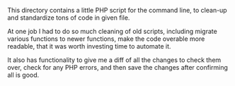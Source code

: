 This directory contains a little PHP script for the command line, to clean-up and standardize tons of code in given file.

At one job I had to do so much cleaning of old scripts, including migrate various functions to newer functions, make the code overable more readable, that it was worth investing time to automate it.

It also has functionality to give me a diff of all the changes to check them over, check for any PHP errors, and then save the changes after confirming all is good.